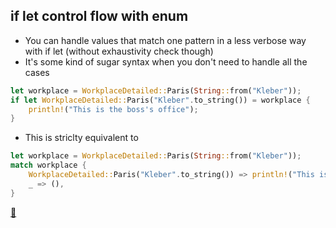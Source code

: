 ## if let control flow with enum

* You can handle values that match one pattern in a less verbose way with if let (without exhaustivity check though)
* It's some kind of sugar syntax when you don't need to handle all the cases
```Rust
let workplace = WorkplaceDetailed::Paris(String::from("Kleber"));
if let WorkplaceDetailed::Paris("Kleber".to_string()) = workplace {
	println!("This is the boss's office");
}
```

* This is striclty equivalent to
```Rust
let workplace = WorkplaceDetailed::Paris(String::from("Kleber"));
match workplace {
	WorkplaceDetailed::Paris("Kleber".to_string()) => println!("This is the boss's office"),
	_ => (),
}
```

[📒](https://doc.rust-lang.org/book/ch06-03-if-let.html)